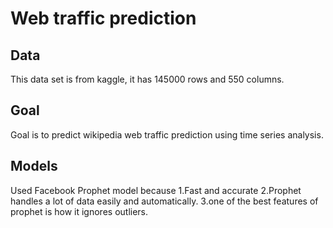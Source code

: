 # Web traffic prediction

## Data
This data set is from kaggle, it has 145000 rows and 550 columns.

## Goal
Goal is to predict wikipedia web traffic prediction using time series analysis.

## Models
Used Facebook Prophet model because 
1.Fast and accurate
2.Prophet handles a lot of data easily and automatically.
3.one of the best features of prophet is how it ignores outliers.


